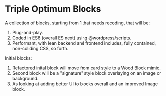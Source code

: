 # Triple Optimum Blocks
A collection of blocks, starting from 1 that needs recoding, that will be:
1. Plug-and-play.
2. Coded in ES6 (overall ES next) using @wordpress/scripts.
3. Performant, with lean backend and frontend includes, fully contained, non-coliding CSS, so forth.

Initial blocks:
1. Refactored inital block will move from card style to a Wood Block mimic.
2. Second block will be a "signature" style block overlaying on an image or background.
3. As looking at adding better UI to blocks overall and an improved Image block.
